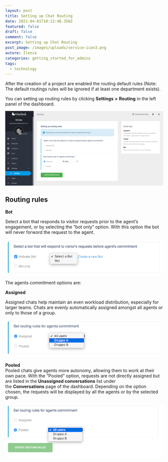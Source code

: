 ```yaml
---
layout: post
title: Setting up Chat Routing
date: 2021-04-01T10:13:40.358Z
featured: false
draft: false
comment: false
excerpt: Setting up Chat Routing
post_image: /images/uploads/service-icon3.png
autore: Ilenia
categories: getting_started_for_admins
tags:
  - technology
---
```

After the creation of a project are enabled the routing default rules (Note: The default routings rules will be ignored if at least one department exists).

You can setting up routing rules by clicking **Settings** **\>** **Routing** in the left panel of the dashboard.

![setting up routing rules](/images/uploads/routings-rules.png "setting up routing rules")



## Routing rules

**Bot**

Select a bot that responds to visitor requests prior to the agent’s engagement, or by selecting the “bot only” option. With this option the bot will never forword the request to the agent.

![selecting the “bot only”](/images/uploads/routings-rules-bot.png "selecting the “bot only”")



The agents commitment options are:

**Assigned**

Assigned chats help maintain an even workload distribution, especially for larger teams. Chats are evenly automatically assigned amongst all agents or only to those of a group.

![Assigned chats help maintain ](/images/uploads/routings-rules-assigned.png "Assigned chats help maintain ")



**Pooled**\
Pooled chats give agents more autonomy, allowing them to work at their own pace. With the “Pooled” option, requests are not directly assigned but are listed in the **Unassigned conversations** list under the **Conversations** page of the dashboard. Depending on the option chosen, the requests will be displayed by all the agents or by the selected group.

![displayed by all the agents or by the selected group](/images/uploads/routings-rules-pooled.png "displayed by all the agents or by the selected group")